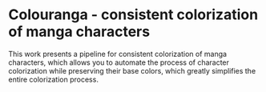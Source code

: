# Colouranga - consistent colorization of manga characters

This work presents a pipeline for consistent colorization of manga characters, which allows you to automate the process of character colorization while preserving their base colors, which greatly simplifies the entire colorization process.

